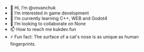 - 👋 Hi, I’m @vovanchuk
- 👀 I’m interested in game development
- 🌱 I’m currently learning C++, WEB and Godot4
- 💞️ I’m looking to collaborate on None
- 📫 How to reach me kukdev.fun
- ⚡ Fun fact: The surface of a cat's nose is as unique as human fingerprints.

<!---
vovanchuk-ua/vovanchuk-ua is a ✨ special ✨ repository because its `README.md` (this file) appears on your GitHub profile.
You can click the Preview link to take a look at your changes.
--->
